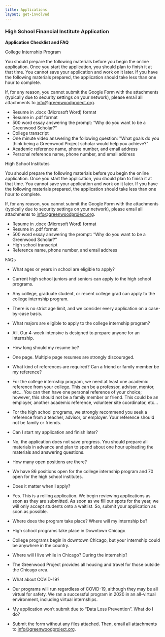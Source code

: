 ```yaml
---
title: Applications
layout: get-involved
---
```


<h3>High School Financial Institute Application</h3>

<span style="font-weight: bold;">Application Checklist and FAQ </span>

College Internship Program 

You should prepare the following materials before you begin the online application. Once you start the application, you should plan to finish it at that time. You cannot save your application and work on it later. If you have the following materials prepared, the application should take less than one hour to complete. 

If, for any reason, you cannot submit the Google Form with the attachments (typically due to security settings on your network), please email all attachments to [info@greenwoodproject.org](mailto:info@greenwoodproject.org). 

*   Resume in .docx (Microsoft Word) format 
*   Resume in .pdf format 
*   500 word essay answering the prompt: “Why do you want to be a Greenwood Scholar?” 
*   College transcript
*   One minute video answering the following question: "What goals do you think being a Greenwood Project scholar would help you achieve?" 
*   Academic reference name, phone number, and email address 
*   Personal reference name, phone number, and email address 

High School Institutes 

You should prepare the following materials before you begin the online application. Once you start the application, you should plan to finish it at that time. You cannot save your application and work on it later. If you have the following materials prepared, the application should take less than one hour to complete. 

If, for any reason, you cannot submit the Google Form with the attachments (typically due to security settings on your network), please email all attachments to [info@greenwoodproject.org](mailto:info@greenwoodproject.org). 

*   Resume in .docx (Microsoft Word) format 
*   Resume in .pdf format 
*   500 word essay answering the prompt: “Why do you want to be a Greenwood Scholar?” 
*   High school transcript
*   Reference name, phone number, and email address 

FAQs 

*   What ages or years in school are eligible to apply? 

*   Current high school juniors and seniors can apply to the high school programs. 
*   Any college, graduate student, or recent college grad can apply to the college internship program. 
*   There is no strict age limit, and we consider every application on a case-by-case basis. 

*   What majors are eligible to apply to the college internship program? 

*   All. Our 4-week intensive is designed to prepare anyone for an internship. 

*   How long should my resume be? 

*   One page. Multiple page resumes are strongly discouraged. 

*   What kind of references are required? Can a friend or family member be my reference? 

*   For the college internship program, we need at least one academic reference from your college. This can be a professor, advisor, mentor, etc… You can then have one personal reference of your choice; however, this should not be a family member or friend. This could be an employer, another academic reference, volunteer site coordinator, etc… 
*   For the high school programs, we strongly recommend you seek a reference from a teacher, advisor, or employer. Your reference should not be family or friends. 

*   Can I start my application and finish later? 

*   No, the application does not save progress. You should prepare all materials in advance and plan to spend about one hour uploading the materials and answering questions. 

*   How many open positions are there? 

*   We have 86 positions open for the college internship program and 70 open for the high school institutes. 

*   Does it matter when I apply? 

*   Yes. This is a rolling application. We begin reviewing applications as soon as they are submitted. As soon as we fill our spots for the year, we will only accept students onto a waitlist. So, submit your application as soon as possible. 

*   Where does the program take place? Where will my internship be? 

*   High school programs take place in Downtown Chicago. 
*   College programs begin in downtown Chicago, but your internship could be anywhere in the country. 

*   Where will I live while in Chicago? During the internship? 

*   The Greenwood Project provides all housing and travel for those outside the Chicago area. 

*   What about COVID-19? 

*   Our programs will run regardless of COVID-19, although they may be all virtual for safety. We ran a successful program in 2020 in an all-virtual environment, including virtual internships. 

*   My application won’t submit due to “Data Loss Prevention”. What do I do? 

*   Submit the form without any files attached. Then, email all attachments to [info@greenwoodproject.org](mailto:info@greenwoodproject.org).
